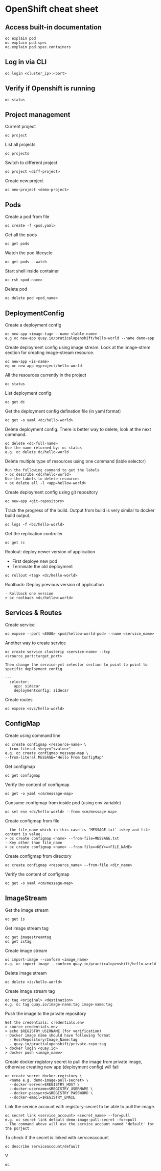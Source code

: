 # OpenShift cheat sheet

## Access built-in documentation

```
oc explain pod
oc explain pod.spec
oc.explain pod.spec.containers
```

## Log in via CLI

```
oc login <cluster_ip>:<port>
```

## Verify if Openshift is running

```
oc status
```

## Project management

Current project

```
oc project
```

List all projects

```
oc projects
```

Switch to different project

```
oc project <diff-project>
```

Create new project

```
oc new-project <demo-project>
```

## Pods

Create a pod from file
```
oc create -f <pod.yaml>
```

Get all the pods
```
oc get pods
```

Watch the pod lifecycle
```
oc get pods --watch
```

Start shell inside container
```
oc rsh <pod-name>
```

Delete pod
```
oc delete pod <pod_name>
```

## DeploymentConfig

Create a deployment config
```
oc new-app <image-tag> --name <lable-name>
e.g oc new-app quay.io/praticalopenshift/hello-world --name demo-app
```

Create deployment config using image stream. Look at the image-strem section for creating image-stream resource.
```
oc new-app <is-name>
eg oc new-app myproject/hello-world
```

All the resources currently in the project
```
oc status
```

List deployment config
```
oc get dc
```

Get the deployment config defination file (in yaml format)
```
oc get -o yaml <dc/hello-world>
```

Delete deployment config. There is better way to delete, look at the next command.
```
oc delete <dc-full-name>
Use the name returned by: oc status
e.g. oc delete dc/hello-world
```

Delete multiple type of resources using one command (lable selector)
```
Run the following command to get the labels
> oc describe <dc/hello-world> 
Use the labels to delete resources
> oc delete all -l <app=hellow-world>
```

Create deployment config using git repository
```
oc new-app <git-repository>
```

Track the progress of the build. Output from build is very similar to docker build output.
```
oc logs -f <bc/hello-world>
```

Get the replication controller
```
oc get rc
```

Roolout: deploy newer version of application
- First deploye new pod
- Terminate the old deployment
```
oc rollout <tag> <dc/hello-world>
```

Roolback: Deploy previous version of application
```
- Rollback one version
> oc roolback <dc/hellow-world>
```

## Services & Routes

Create service
```
oc expose --port <8080> <pod/hellow-world-pod> --name <service_name>
```
Another way to create service
```
oc create service clusterip <service-name> --tcp <srource_port:target_port>

Then change the service-yml selector section to point to point to specific deployment config

---
  selector:
    app: sidecar
    deploymentconfig: sidecar    
```

Create routes
```
oc expose <svc/hello-world>
```

## ConfigMap

Create using command line
```
oc create configmap <resource-name> \
--from-literal <key>="<value>"
e.g. oc create configmap message-map \
--from-literal MESSAGE="Hello From ConfigMap"
```

Get configmap
```
oc get configmap
```

Verify the content of configmap
```
oc get -o yaml <cm/message-map>
```

Consume configmap from inside pod (using env variable)
```
oc set env <dc/hello-world> --from <cm/message-map>
```

Create configmap from file
```
- the file_name which in this case is 'MESSAGE.txt' iskey and file content is value.
> oc create configmap <name> --from-file=MESSAGE.txt
- Key other than file_name
> oc create configmap <name> --from-file=<KEY>=<FILE_NAME>
```

Create configmap from directory 
```
oc create configmap <resource_name> --from-file <dir_name>
```

Verify the content of configmap
```
oc get -o yaml <cm/message-map>
```

## ImageStream

Get the image stream
```
oc get is
```

Get image stream tag
```
oc get imagestreamtag
oc get istag
```

Create image stream
```
oc import-image --conform <image_name>
e.g. oc import-image --conform quay.io/practicalopenshift/hello-world
```

Delete image stream
```
oc delete <is/hello-world>
```

Create image stream tag
```
oc tag <original> <destination>
e.g. oc tag quay.io/image-name:tag image-name:tag
```

Push the image to the private repository
```
Get the credentials: credentials.env
> source credentials.env
> echo $REGISTRY_USERNAME (for verification)
- Docker image name should have following format
  - Hos/Repository/Image_Name:tag
  - quay.io/practialopenshift/private-repo:tag
> docker login <quay.io>
> docker push <image_name>

```

Create docker registory secret to pull the image from private image, otherwise creating new app (deployment config) will fail
```
oc create secret docker-registory \
  <name e.g. demo-image-pull-secret> \
  --docker-server=$REGISTRY_HOST \
  --docker-username=$REGISTRY_USERNAME \
  --docker-password=$REGISTRY_PASSWORD \
  --docker-email=$REGISTRY_EMAIL
```

Link the service account with registory-secret to be able to pull the image. 
```
oc secret link <service_account> <secret_name> --for=pull
e.g. oc secret link default demo-image-pull-secret -for=pull
- The command above will use the service account named 'default' for the porject
```

To check if the secret is linked with serviceaccount
```
oc describe serviceaccount/default
```

V
```
oc 
```
